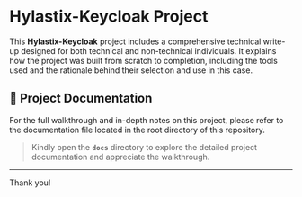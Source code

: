 # Hylastix-Keycloak Project

This **Hylastix-Keycloak** project includes a comprehensive technical write-up designed for both technical and non-technical individuals. It explains how the project was built from scratch to completion, including the tools used and the rationale behind their selection and use in this case.

## 📄 Project Documentation

For the full walkthrough and in-depth notes on this project, please refer to the documentation file located in the root directory of this repository.

> Kindly open the **`docs`** directory to explore the detailed project documentation and appreciate the walkthrough.

---

Thank you!
